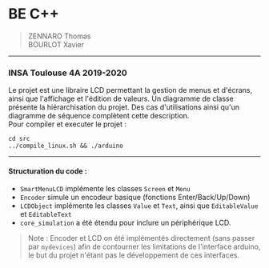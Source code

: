 # BE C++

> ZENNARO Thomas <br>
> BOURLOT Xavier <br>

---
### INSA Toulouse 4A 2019-2020

Le projet est une libraire LCD permettant la gestion de menus et d'écrans, ainsi que l'affichage et l'édition de valeurs. Un diagramme de classe présente la hiérarchisation du projet. Des cas d'utilisations ainsi qu'un diagramme de séquence complètent cette description.<br>
Pour compiler et executer le projet : 
```
cd src
../compile_linux.sh && ./arduino
```

---
#### Structuration du code :

- `SmartMenuLCD` implémente les classes `Screen` et `Menu`
- `Encoder` simule un encodeur basique (fonctions Enter/Back/Up/Down)
- `LCDObject` implémente les classes `Value` et `Text`, ainsi que `EditableValue` et `EditableText`
- `core_simulation` a été étendu pour inclure un périphérique LCD.

> Note : Encoder et LCD on été implémentés directement (sans passer par `mydevices`) afin de contourner les limitations de l'interface arduino, le but du projet n'étant pas le développement de ces interfaces.



